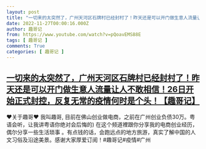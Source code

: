 ```yaml
---
layout: post
title: "一切来的太突然了，广州天河区石牌村已经封村了！昨天还是可以开门做生意人流量让人不敢相信！26日开始正式封控，反复无常的疫情何时是个头！【趣哥记】"
date: 2022-11-27T00:00:16.000Z
author: 趣哥记
from: https://www.youtube.com/watch?v=pQoavEMS88E
tags: [ 趣哥记 ]
comments: True
categories: [ 趣哥记 ]
---
```

<!--1669507216000-->
[一切来的太突然了，广州天河区石牌村已经封村了！昨天还是可以开门做生意人流量让人不敢相信！26日开始正式封控，反复无常的疫情何时是个头！【趣哥记】](https://www.youtube.com/watch?v=pQoavEMS88E)
------

<div>
♥关于趣哥♥ 我叫趣哥,  目前在佛山创业做电商，之前在广州创业负债30万。粤语会听，让我讲粤语你绝对会后悔的) 在这个频道裡跟你分享我的电商创业经历，偶尔分享一些生活琐事 。有点钱的话，会跑远点的地方旅游，真实了解中国的人文习俗及沿途美景。感谢大家厚爱订阅！#趣哥记#疫情#广州
</div>
